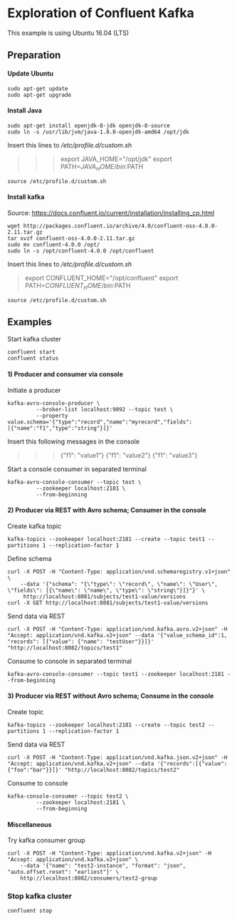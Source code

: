 # Exploration of Confluent Kafka

This example is using Ubuntu 16.04 (LTS)

## Preparation
#### Update Ubuntu
```
sudo apt-get update
sudo apt-get upgrade
```

#### Install Java
```
sudo apt-get install openjdk-8-jdk openjdk-8-source
sudo ln -s /usr/lib/jvm/java-1.8.0-openjdk-amd64 /opt/jdk
```
Insert this lines to _/etc/profile.d/custom.sh_
>>> export JAVA_HOME="/opt/jdk"
>>> export PATH=$JAVA_HOME/bin:$PATH
```
source /etc/profile.d/custom.sh
```

#### Install kafka
Source: https://docs.confluent.io/current/installation/installing_cp.html
```
wget http://packages.confluent.io/archive/4.0/confluent-oss-4.0.0-2.11.tar.gz
tar xvzf confluent-oss-4.0.0-2.11.tar.gz
sudo mv confluent-4.0.0 /opt/
sudo ln -s /opt/confluent-4.0.0 /opt/confluent
```
Insert this lines to _/etc/profile.d/custom.sh_
> export CONFLUENT_HOME="/opt/confluent"
> export PATH=$CONFLUENT_HOME/bin:$PATH
```
source /etc/profile.d/custom.sh
```

## Examples
Start kafka cluster
```
confluent start
confluent status
```

#### 1) Producer and consumer via console
Initiate a producer
```
kafka-avro-console-producer \
         --broker-list localhost:9092 --topic test \
         --property value.schema='{"type":"record","name":"myrecord","fields":[{"name":"f1","type":"string"}]}'
```

Insert this following messages in the console
>>> {"f1": "value1"}
>>> {"f1": "value2"}
>>> {"f1": "value3"}

Start a console consumer in separated terminal
```
kafka-avro-console-consumer --topic test \
         --zookeeper localhost:2181 \
         --from-beginning
```

#### 2) Producer via REST with Avro schema; Consumer in the console
Create kafka topic
```
kafka-topics --zookeeper localhost:2181 --create --topic test1 --partitions 1 --replication-factor 1
```

Define schema
```
curl -X POST -H "Content-Type: application/vnd.schemaregistry.v1+json" \
    --data '{"schema": "{\"type\": \"record\", \"name\": \"User\", \"fields\": [{\"name\": \"name\", \"type\": \"string\"}]}"}' \
     http://localhost:8081/subjects/test1-value/versions
curl -X GET http://localhost:8081/subjects/test1-value/versions
```

Send data via REST
```
curl -X POST -H "Content-Type: application/vnd.kafka.avro.v2+json" -H "Accept: application/vnd.kafka.v2+json" --data '{"value_schema_id":1, "records": [{"value": {"name": "testUser"}}]}' "http://localhost:8082/topics/test1"
```

Consume to console in separated terminal
```
kafka-avro-console-consumer --topic test1 --zookeeper localhost:2181 --from-beginning
```

#### 3) Producer via REST without Avro schema; Consume in the console
Create topic
```
kafka-topics --zookeeper localhost:2181 --create --topic test2 --partitions 1 --replication-factor 1
```

Send data via REST
```
curl -X POST -H "Content-Type: application/vnd.kafka.json.v2+json" -H "Accept: application/vnd.kafka.v2+json" --data '{"records":[{"value":{"foo":"bar"}}]}' "http://localhost:8082/topics/test2"
```

Consume to console
```
kafka-console-consumer --topic test2 \
         --zookeeper localhost:2181 \
         --from-beginning
```

#### Miscellaneous
Try kafka consumer group
```
curl -X POST -H "Content-Type: application/vnd.kafka.v2+json" -H "Accept: application/vnd.kafka.v2+json" \
    --data '{"name": "test2-instance", "format": "json", "auto.offset.reset": "earliest"}' \
    http://localhost:8082/consumers/test2-group
```

### Stop kafka cluster
```
confluent stop
```
